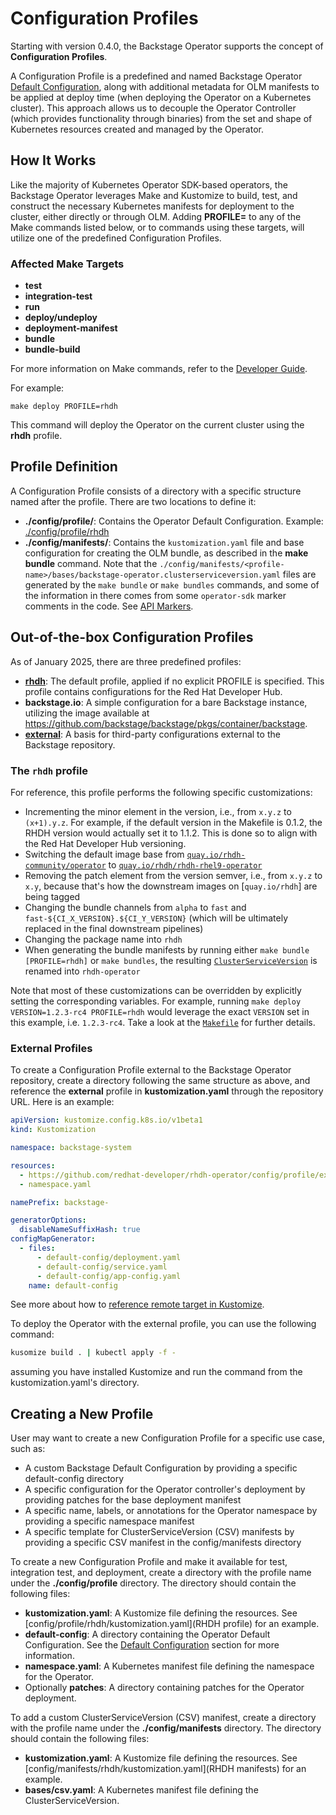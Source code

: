 # Configuration Profiles

Starting with version 0.4.0, the Backstage Operator supports the concept of **Configuration Profiles**.

A Configuration Profile is a predefined and named Backstage Operator [Default Configuration](configuration.md#default-configuration), along with additional metadata for OLM manifests to be applied at deploy time (when deploying the Operator on a Kubernetes cluster). This approach allows us to decouple the Operator Controller (which provides functionality through binaries) from the set and shape of Kubernetes resources created and managed by the Operator.

## How It Works

Like the majority of Kubernetes Operator SDK-based operators, the Backstage Operator leverages Make and Kustomize to build, test, and construct the necessary Kubernetes manifests for deployment to the cluster, either directly or through OLM. Adding **PROFILE=<profile-name>** to any of the Make commands listed below, or to commands using these targets, will utilize one of the predefined Configuration Profiles.

### Affected Make Targets

* **test**
* **integration-test**
* **run**
* **deploy/undeploy**
* **deployment-manifest**
* **bundle**
* **bundle-build**

For more information on Make commands, refer to the [Developer Guide](developer.md).

For example:

```
make deploy PROFILE=rhdh
```

This command will deploy the Operator on the current cluster using the **rhdh** profile.

## Profile Definition

A Configuration Profile consists of a directory with a specific structure named after the profile. There are two locations to define it:

* **./config/profile/<profile-name>**: Contains the Operator Default Configuration. Example: [./config/profile/rhdh](../config/profile/rhdh)
* **./config/manifests/<profile-name>**: Contains the `kustomization.yaml` file and base configuration for creating the OLM bundle, as described in the **make bundle** command. Note that the `./config/manifests/<profile-name>/bases/backstage-operator.clusterserviceversion.yaml` files are generated by the `make bundle` or `make bundles` commands, and some of the information in there comes from some `operator-sdk` marker comments in the code. See [API Markers](https://sdk.operatorframework.io/docs/building-operators/golang/references/markers/).

## Out-of-the-box Configuration Profiles

As of January 2025, there are three predefined profiles:

* [**rhdh**](#the-rhdh-profile): The default profile, applied if no explicit PROFILE is specified. This profile contains configurations for the Red Hat Developer Hub.
* **backstage.io**: A simple configuration for a bare Backstage instance, utilizing the image available at https://github.com/backstage/backstage/pkgs/container/backstage.
* [**external**](#external-profiles): A basis for third-party configurations external to the Backstage repository.

### The `rhdh` profile

For reference, this profile performs the following specific customizations:

* Incrementing the minor element in the version, i.e., from `x.y.z` to `(x+1).y.z`. For example, if the default version in the Makefile is 0.1.2, the RHDH version would actually set it to 1.1.2. This is done so to align with the Red Hat Developer Hub versioning.
* Switching the default image base from [`quay.io/rhdh-community/operator`](https://quay.io/rhdh-community/operator) to [`quay.io/rhdh/rhdh-rhel9-operator`](https://quay.io/rhdh/rhdh-rhel9-operator)
* Removing the patch element from the version semver, i.e., from `x.y.z` to `x.y`, because that's how the downstream images on [`quay.io/rhdh`] are being tagged
* Changing the bundle channels from `alpha` to `fast` and `fast-${CI_X_VERSION}.${CI_Y_VERSION}` (which will be ultimately replaced in the final downstream pipelines)
* Changing the package name into `rhdh`
* When generating the bundle manifests by running either `make bundle [PROFILE=rhdh]` or `make bundles`, the resulting [`ClusterServiceVersion`](https://sdk.operatorframework.io/docs/olm-integration/generation/#clusterserviceversion-manifests) is renamed into `rhdh-operator`

Note that most of these customizations can be overridden by explicitly setting the corresponding variables.
For example, running `make deploy VERSION=1.2.3-rc4 PROFILE=rhdh` would leverage the exact `VERSION` set in this example, i.e. `1.2.3-rc4`.
Take a look at the [`Makefile`](../Makefile) for further details.

### External Profiles
To create a Configuration Profile external to the Backstage Operator repository, create a directory following the same structure as above, and reference the **external** profile in **kustomization.yaml** through the repository URL. Here is an example:

```yaml
apiVersion: kustomize.config.k8s.io/v1beta1
kind: Kustomization

namespace: backstage-system

resources:
  - https://github.com/redhat-developer/rhdh-operator/config/profile/external
  - namespace.yaml

namePrefix: backstage-

generatorOptions:
  disableNameSuffixHash: true
configMapGenerator:
  - files:
      - default-config/deployment.yaml
      - default-config/service.yaml
      - default-config/app-config.yaml
    name: default-config
```
See more about how to [reference remote target in Kustomize](https://github.com/kubernetes-sigs/kustomize/blob/master/examples/remoteBuild.md).

To deploy the Operator with the external profile, you can use the following command:

```bash
kusomize build . | kubectl apply -f -
```
assuming you have installed Kustomize and run the command from the kustomization.yaml's directory.

## Creating a New Profile
User may want to create a new Configuration Profile for a specific use case, such as:
* A custom Backstage Default Configuration by providing a specific default-config directory
* A specific configuration for the Operator controller's deployment by providing patches for the base deployment manifest
* A specific name, labels, or annotations for the Operator namespace by providing a specific namespace manifest
* A specific template for ClusterServiceVersion (CSV) manifests by providing a specific CSV manifest in the config/manifests directory

To create a new Configuration Profile and make it available for test, integration test, and deployment, create a directory with the profile name under the **./config/profile** directory. The directory should contain the following files:
* **kustomization.yaml**: A Kustomize file defining the resources. See [config/profile/rhdh/kustomization.yaml](RHDH profile) for an example.
* **default-config**: A directory containing the Operator Default Configuration. See the [Default Configuration](configuration.md#default-configuration) section for more information.
* **namespace.yaml**: A Kubernetes manifest file defining the namespace for the Operator.
* Optionally **patches**: A directory containing patches for the Operator deployment.

To add a custom ClusterServiceVersion (CSV) manifest, create a directory with the profile name under the **./config/manifests** directory. The directory should contain the following files:
* **kustomization.yaml**: A Kustomize file defining the resources. See [config/manifests/rhdh/kustomization.yaml](RHDH manifests) for an example.
* **bases/csv.yaml**: A Kubernetes manifest file defining the ClusterServiceVersion.
